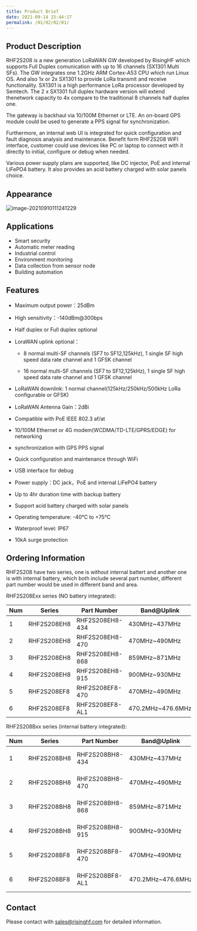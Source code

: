 ```yaml
---
title: Product Brief
date: 2021-09-14 15:44:17
permalink: /01/02/02/01/
---
```

## Product Description

RHF2S208 is a new generation LoRaWAN GW developed by RisingHF which supports Full Duplex comunication with up to 16 channels (SX1301 Multi SFs). The GW integrates one 1.2GHz ARM Cortex-A53 CPU which run Linux OS. And also 1x or 2x SX1301 to provide LoRa transmit and receive functionality. SX1301 is a high performance LoRa processor developed by Semtech. The 2 x SX1301 full duplex hardware version will extend thenetwork capacity to 4x compare to the traditional 8 channels half duplex one.

The gateway is backhaul via 10/100M Ethernet or LTE. An on-board GPS module could be used to generate a PPS signal for synchronization.

Furthermore, an internal web UI is integrated for quick configuration and fault diagnosis analysis and maintenance. Benefit form RHF2S208 WIFI interface, customer could use devices like PC or laptop to connect with it directly to initial, configure or debug when needed.

Various power supply plans are supported, like DC injector, PoE and internal LiFePO4 battery. It also provides an acid battery charged with solar panels choice.

## Appearance

![image-20210910111241229](https://risinghf-wiki.oss-cn-shenzhen.aliyuncs.com/upload/img/20ae05a4c15ac208aef9aea4a2e6de3c.png)

## Applications

- Smart security
- Automatic meter reading
- Industrial control
- Environment monitoring
- Data collection from sensor node
- Building automation

## Features

- Maximum output power：25dBm
- High sensitivity：-140dBm@300bps
- Half duplex or Full duplex optional
- LoraWAN uplink optional：

  -   8 normal multi-SF channels (SF7 to SF12,125kHz), 1 single SF high speed data rate channel and 1 GFSK channel

  -   16 normal multi-SF channels (SF7 to SF12,125kHz), 1 single SF high speed data rate channel and 1 GFSK channel
- LoRaWAN downlink: 1 normal channel(125kHz/250kHz/500kHz LoRa configurable or GFSK)
- LoRaWAN Antenna Gain：2dBi
- Compatible with PoE IEEE 802.3 af/at

- 10/100M Ethernet or 4G modem(WCDMA/TD-LTE/GPRS/EDGE) for networking

- synchronization with GPS PPS signal

- Quick configuration and maintenance through WiFi

- USB interface for debug

- Power supply：DC jack，PoE and internal LiFePO4 battery

- Up to 4hr duration time with backup battery

- Support acid battery charged with solar panels

- Operating temperature: -40°C to +75°C

- Waterproof level: IP67

- 10kA surge protection

## Ordering Information

RHF2S208 have two series, one is without internal battert and another one is with internal battery, which both include several part number, different part number would be used in different band and area.

RHF2S208Exx series (NO battery integrated):

| Num  | Series      | Part Number     | Band@Uplink       | Band@Downlink     | specifications       |
| ---- | ----------- | --------------- | ----------------- | ----------------- | -------------------- |
| 1    | RHF2S208EH8 | RHF2S208EH8-434 | 430MHz~437MHz     | 430MHz~437MHz     | 8channel/Half duplex |
| 2    | RHF2S208EH8 | RHF2S208EH8-470 | 470MHz~490MHz     | 470MHz~510MHz     | 8channel/Half duplex |
| 3    | RHF2S208EH8 | RHF2S208EH8-868 | 859MHz~871MHz     | 859MHz~871MHz     | 8channel/Half duplex |
| 4    | RHF2S208EH8 | RHF2S208EH8-915 | 900MHz~930MHz     | 900MHz~930MHz     | 8channel/Half duplex |
| 5    | RHF2S208EF8 | RHF2S208EF8-470 | 470MHz~490MHz     | 500MHz~510MHz     | 8channel/Full duplex |
| 6    | RHF2S208EF8 | RHF2S208EF8-AL1 | 470.2MHz~476.6MHz | 483.8MHz~490.2MHz | 8channel/Full duplex |

RHF2S208Bxx series (internal battery integrated):

| Num  | Series      | Part Number     | Band@Uplink       | Band@Downlink     | specifications                         |
| ---- | ----------- | --------------- | ----------------- | ----------------- | -------------------------------------- |
| 1    | RHF2S208BH8 | RHF2S208BH8-434 | 430MHz~437MHz     | 430MHz~437MHz     | 8channel/Half duplex<br>Battery Inside |
| 2    | RHF2S208BH8 | RHF2S208BH8-470 | 470MHz~490MHz     | 470MHz~510MHz     | 8channel/Half duplex<br>Battery Inside |
| 3    | RHF2S208BH8 | RHF2S208BH8-868 | 859MHz~871MHz     | 859MHz~871MHz     | 8channel/Half duplex<br>Battery Inside |
| 4    | RHF2S208BH8 | RHF2S208BH8-915 | 900MHz~930MHz     | 900MHz~930MHz     | 8channel/Half duplex<br>Battery Inside |
| 5    | RHF2S208BF8 | RHF2S208BF8-470 | 470MHz~490MHz     | 500MHz~510MHz     | 8channel/Full duplex<br>Battery Inside |
| 6    | RHF2S208BF8 | RHF2S208BF8-AL1 | 470.2MHz~476.6MHz | 483.8MHz~490.2MHz | 8channel/Full duplex<br>Battery Inside |

## Contact

Please contact with sales@risinghf.com for detailed information.







